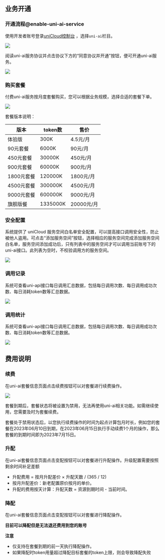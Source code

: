 ## 业务开通

### 开通流程@enable-uni-ai-service

使用开发者账号登录[uniCloud控制台](https://unicloud.dcloud.net.cn/) ，选择`uni-ai`栏目。

![](https://qiniu-web-assets.dcloud.net.cn/unidoc/zh/uni-ai/ai20230613-200227.png)

阅读uni-ai服务协议并点击协议下方的“同意协议并开通”按钮，便可开通uni-ai服务。

![](https://qiniu-web-assets.dcloud.net.cn/unidoc/zh/uni-ai/ai20230614-203932.png)


### 购买套餐
付费uni-ai服务按月度套餐购买，您可以根据业务规模，选择合适的套餐下单。

![](https://qiniu-web-assets.dcloud.net.cn/unidoc/zh/uni-ai/ai20230613-201256.png)

套餐版本说明：

|版本		|token数	|售价		|
|--			|--			|--			|
|体验版		|300K		|4.5元/月	|
|90元套餐	|6000K		|90元/月	|
|450元套餐	|30000K		|450元/月	|
|900元套餐	|60000K		|900元/月	|
|1800元套餐	|120000K	|1800元/月	|
|4500元套餐	|300000K	|4500元/月	|
|9000元套餐	|600000K	|9000元/月	|
|旗舰版餐	|1335000K	|20000元/月	|



### 安全配置

系统提供了 uniCloud 服务空间白名单安全配置，可以提高接口调用安全性，防止被他人盗用。可点击“添加服务空间”按钮，选择相应的服务空间完成添加服务空间白名单，服务空间添加成功后，只有列表中的服务空间才可以调用当前账号下的uni-ai接口。此列表为空时，不校验调用方的服务空间。

![](https://qiniu-web-assets.dcloud.net.cn/unidoc/zh/uni-ai/ai20230614-204136.png)

### 调用记录

系统可查看uni-api接口每日调用汇总数据，包括每日调用次数、每日调用成功次数、每日消耗token数等汇总数据。

![](https://qiniu-web-assets.dcloud.net.cn/unidoc/zh/uni-ai/ai20230614-204225.png)


### 调用统计

系统可查看uni-api接口每日调用汇总数据，包括每日调用次数、每日调用成功次数、每日消耗token数等汇总数据。

![](https://qiniu-web-assets.dcloud.net.cn/unidoc/zh/uni-ai/ai20230614-204255.png)


## 费用说明

### 续费

在uni-ai套餐信息页面点击续费按钮可以对套餐进行续费操作。

![](https://qiniu-web-assets.dcloud.net.cn/unidoc/zh/uni-ai/ai20230613-203339.png)

套餐到期后，套餐状态将被设置为禁用，无法再使用uni-ai相关功能。如需继续使用，您需要及时为套餐续费。

套餐处于禁用状态后，以您执行续费操作的时间为起点计算包月时长，例如您的套餐在2023年06月10日到期，在2023年06月15日执行手动续费1个月的操作，那么套餐的到期时间即为2023年7月15日。

### 升配

在uni-ai套餐信息页面点击变配按钮可以对套餐进行升配操作。升级配置需要按照剩余时间补足差额

- 升配费用 = 按月升配差价 × 升配天数 / (365 / 12) 
- 按月升配差价：新老配置原价按月的单价。
- 升配的费用按天计算：升配天数 = 资源到期时间 - 当前时间。


### 降配

在uni-ai套餐信息页面点击变配按钮可以对套餐进行降配操作。

**目前可以降配但是无法退还费用到您的账号**

**注意**

- 仅支持在套餐到期的前一天执行降配操作。
- 如果降配时token用量超过降配目标套餐的token上限，则会导致降配失败
